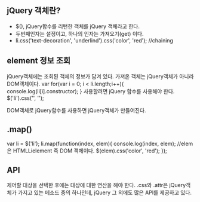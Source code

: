 ## jQuery 객체란?
- $(), jQuery함수를 리턴한 객체를 jQuery 객체라고 한다.
- 두번째인자는 설정이고, 하나의 인자는 가져오기(get) 이다.
- li.css('text-decoration', 'underlind').css('color', 'red'); //chaining

## element 정보 조회
jQuery객체에는 조회된 객체의 정보가 담겨 있다. 가져온 객체는 jQuery객체가 아니라 DOM객체이다.
var
for(var i = 0; i < li.length;i++){
    console.log(li[i].constructor);
}
사용할려면 jQuery 함수를 사용해야 한다.
$('li').css('', '');

DOM객체로 jQuery함수를 사용하면 jQuery객체가 만들어진다.

## .map()
var li = $('li');
li.map(function(index, elem){
    console.log(index, elem); //elem 은 HTMLLielement 즉 DOM 객체이다.
    $(elem).css('color', 'red');
  });

## API
제어할 대상을 선택한 후에는 대상에 대한 연산을 해야 한다. .css와 .attr은 jQuery객체가 가지고 있는 메소드 중의 하나인데,
jQuery 그 외에도 많은 API를 제공하고 있다.
